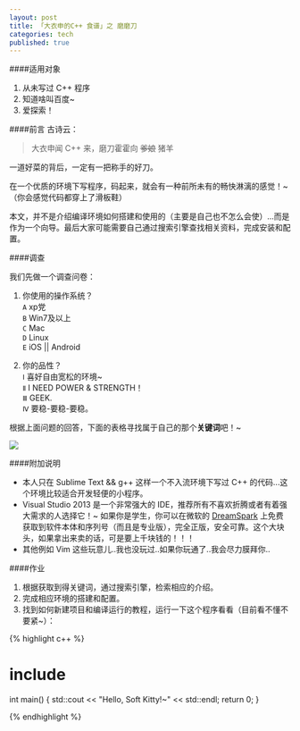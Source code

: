 ```yaml
---
layout: post
title: 「大衣申的C++ 食谱」之 磨磨刀
categories: tech
published: true
---
```


####适用对象
1. 从未写过 C++ 程序
2. 知道啥叫百度~
3. 爱探索！

####前言
古诗云：
> 大衣申闻 C++ 来，磨刀霍霍向 <del>爹娘</del> 猪羊

一道好菜的背后，一定有一把称手的好刀。 

在一个优质的环境下写程序，码起来，就会有一种前所未有的畅快淋漓的感觉！~（你会感觉代码都穿上了滑板鞋）

本文，并不是介绍编译环境如何搭建和使用的（主要是自己也不怎么会使）...而是作为一个向导。最后大家可能需要自己通过搜索引擎查找相关资料，完成安装和配置。

####调查

我们先做一个调查问卷：

1. 你使用的操作系统？  
`A` xp党    
`B` Win7及以上	 
`C` Mac 	
`D` Linux	
`E` iOS || Android	

2. 你的品性？	 
`Ⅰ` 喜好自由宽松的环境~    
`Ⅱ` I NEED POWER & STRENGTH！  
`Ⅲ` GEEK.   
`Ⅳ` 要稳-要稳-要稳。


根据上面问题的回答，下面的表格寻找属于自己的那个**关键词**吧！~

![](http://daiison.qiniudn.com/QQ20141102-2.png)

####附加说明

* 本人只在 Sublime Text && g++ 这样一个不入流环境下写过 C++ 的代码...这个环境比较适合开发轻便的小程序。
* Visual Studio 2013 是一个非常强大的 IDE，推荐所有不喜欢折腾或者有着强大需求的人选择它！~ 如果你是学生，你可以在微软的 [DreamSpark](https://www.dreamspark.com/Default.aspx) 上免费获取到软件本体和序列号（而且是专业版），完全正版，安全可靠。这个大块头，如果拿出来卖的话，可是要上千块钱的！！！
* 其他例如 Vim 这些玩意儿..我也没玩过..如果你玩通了..我会尽力膜拜你..

####作业
1. 根据获取到得关键词，通过搜索引擎，检索相应的介绍。
2. 完成相应环境的搭建和配置。
3. 找到如何新建项目和编译运行的教程，运行一下这个程序看看（目前看不懂不要紧~）：

{% highlight c++ %}
# include <iostream>

int main() {
  std::cout << "Hello, Soft Kitty!~" << std::endl;
  return 0;
}

{% endhighlight %}
